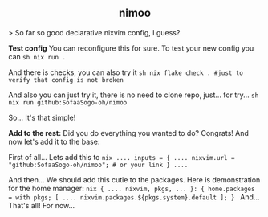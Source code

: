 <h2 align="center">nimoo</h2>
> So far so good declarative nixvim config, I guess?

**Test config**
You can reconfigure this for sure. To test your new config you can
``sh
nix run .
``

And there is checks, you can also try it
``sh
nix flake check . #just to verify that config is not broken
``

And also you can just try it, there is no need to clone repo, just... for try...
``sh
nix run github:SofaaSogo-oh/nimoo
``

So... It's that simple!

**Add to the rest:**
Did you do everything you wanted to do? Congrats! And now let's add it to the base:

First of all... Lets add this to
``nix
....
inputs = {
    ....
    nixvim.url = "github:SofaaSogo-oh/nimoo"; # or your link
}
....
``

And then... We should add this cutie to the packages. Here is demonstration for the home manager:
``nix
{ .... nixvim, pkgs, ... }: {
    home.packages = with pkgs; [
        ....
        nixvim.packages.${pkgs.system}.default
    ];
}
``
And... That's all! For now...

